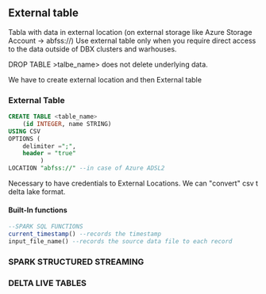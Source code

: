## External table

Tabla with data in external location (on external storage like  Azure Storage Account -> abfss://)
Use external table only when you require direct access to the data outside of DBX clusters and warhouses.

DROP TABLE >talbe_name> does not delete underlying data. 

We have to create external location and then External table
### External Table 
```sql
CREATE TABLE <table_name>
    (id INTEGER, name STRING)
USING CSV 
OPTIONS (
    delimiter =";",
    header = "true"
         )
LOCATION "abfss://" --in case of Azure ADSL2

```
Necessary to have credentials to External Locations. We can "convert" csv t delta lake format.

#### Built-In functions

```sql
--SPARK SQL FUNCTIONS
current_timestamp() --records the timestamp
input_file_name() --records the source data file to each record 
```

### SPARK STRUCTURED STREAMING


### DELTA LIVE TABLES




